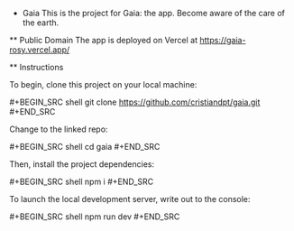 * Gaia
This is the project for Gaia: the app. Become aware of the care of the earth.

** Public Domain
The app is deployed on Vercel at https://gaia-rosy.vercel.app/

** Instructions

To begin, clone this project on your local machine:

#+BEGIN_SRC shell
git clone https://github.com/cristiandpt/gaia.git
#+END_SRC

Change to the linked repo:

#+BEGIN_SRC shell
cd gaia
#+END_SRC

Then, install the project dependencies:

#+BEGIN_SRC shell
npm i
#+END_SRC

To launch the local development server, write out to the console:

#+BEGIN_SRC shell
npm run dev
#+END_SRC
